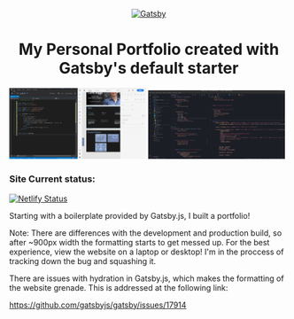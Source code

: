 <p align="center">
  <a href="https://www.gatsbyjs.org">
    <img alt="Gatsby" src="https://www.gatsbyjs.org/monogram.svg" width="60" />
  </a>
</p>
<h1 align="center">
  My Personal Portfolio created with Gatsby's default starter
</h1>

<div float="left">
  <img src="./src/images/desktop-apps.png" width="49%" alt="Photo Credit: Makenna Bortells" />
  <img src="./src/images/vscode-gatsby.png" width="49%" alt="Photo Credit: Makenna Bortells" />
</div>

<div> 
  <h3 margin="auto" >Site Current status: </h3>
 </div>
 
 [![Netlify Status](https://api.netlify.com/api/v1/badges/0a0ef0ab-a7fe-4cfe-aca1-06a24b88d8c6/deploy-status)](https://app.netlify.com/sites/chris-beggs/deploys)


Starting with a boilerplate provided by Gatsby.js, I built a portfolio!



Note: There are differences with the development and production build, so after ~900px width the formatting starts to get messed up. For the best experience, view the website on a laptop or desktop! 
I'm in the proccess of tracking down the bug and squashing it. 

There are issues with hydration in Gatsby.js, which makes the formatting of the website grenade. This is addressed at the following link:

https://github.com/gatsbyjs/gatsby/issues/17914
